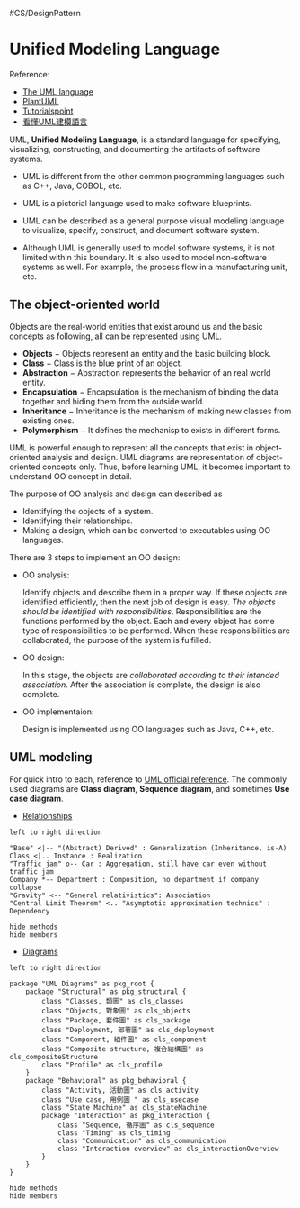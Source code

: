 #CS/DesignPattern 

# Unified Modeling Language

Reference:
* [The UML language](https://www.uml-diagrams.org)
* [PlantUML](http://plantuml.com/zh/)
* [Tutorialspoint](https://www.tutorialspoint.com/uml/uml_overview.htm)
* [看懂UML建模語言](https://design-patterns.readthedocs.io/zh_CN/latest/read_uml.html)

UML, **Unified Modeling Language**, is a standard language for specifying, visualizing, constructing, and documenting the artifacts of software systems.

* UML is different from the other common programming languages such as C++, Java, COBOL, etc.

* UML is a pictorial language used to make software blueprints.

* UML can be described as a general purpose visual modeling language to visualize, specify, construct, and document software system.

* Although UML is generally used to model software systems, it is not limited within this boundary. It is also used to model non-software systems as well. For example, the process flow in a manufacturing unit, etc.

## The object-oriented world

Objects are the real-world entities that exist around us and the basic concepts as following, all can be represented using UML.

* **Objects** − Objects represent an entity and the basic building block.
* **Class** − Class is the blue print of an object.
* **Abstraction** − Abstraction represents the behavior of an real world entity.
* **Encapsulation** − Encapsulation is the mechanism of binding the data together and hiding them from the outside world.
* **Inheritance** − Inheritance is the mechanism of making new classes from existing ones.
* **Polymorphism** − It defines the mechanisp to exists in different forms.

UML is powerful enough to represent all the concepts that exist in object-oriented analysis and design.
UML diagrams are representation of object-oriented concepts only.
Thus, before learning UML, it becomes important to understand OO concept in detail.

The purpose of OO analysis and design can described as

* Identifying the objects of a system.
* Identifying their relationships.
* Making a design, which can be converted to executables using OO languages.

There are 3 steps to implement an OO design:

* OO analysis:

    Identify objects and describe them in a proper way.
    If these objects are identified efficiently, then the next job of design is easy.
    *The objects should be identified with responsibilities*.
    Responsibilities are the functions performed by the object.
    Each and every object has some type of responsibilities to be performed.
    When these responsibilities are collaborated, the purpose of the system is fulfilled.

* OO design:

    In this stage, the objects are *collaborated according to their intended association*. After the association is complete, the design is also complete.

* OO implementaion:

    Design is implemented using OO languages such as Java, C++, etc.

## UML modeling

For quick intro to each, reference to [UML official reference](https://www.uml-diagrams.org/class-reference.html). The commonly used diagrams are **Class diagram**, **Sequence diagram**, and sometimes **Use case diagram**.

* [Relationships](https://www.uml-diagrams.org/uml-core.html#relationship)

```plantuml
left to right direction

"Base" <|-- "(Abstract) Derived" : Generalization (Inheritance, is-A)
Class <|.. Instance : Realization
"Traffic jam" o-- Car : Aggregation, still have car even without traffic jam
Company *-- Department : Composition, no department if company collapse
"Gravity" <-- "General relativistics": Association
"Central Limit Theorem" <.. "Asymptotic approximation technics" : Dependency

hide methods
hide members
```

* [Diagrams](https://en.wikipedia.org/wiki/Unified_Modeling_Language)

```plantuml
left to right direction

package "UML Diagrams" as pkg_root {
    package "Structural" as pkg_structural {
        class "Classes, 類圖" as cls_classes
        class "Objects, 對象圖" as cls_objects
        class "Package, 套件圖" as cls_package
        class "Deployment, 部署圖" as cls_deployment
        class "Component, 組件圖" as cls_component
        class "Composite structure, 複合結構圖" as cls_compositeStructure
        class "Profile" as cls_profile
    }
    package "Behavioral" as pkg_behavioral {
        class "Activity, 活動圖" as cls_activity
        class "Use case, 用例圖 " as cls_usecase
        class "State Machine" as cls_stateMachine
        package "Interaction" as pkg_interaction {
            class "Sequence, 循序圖" as cls_sequence
            class "Timing" as cls_timing
            class "Communication" as cls_communication
            class "Interaction overview" as cls_interactionOverview
        }
    }
}

hide methods
hide members
```